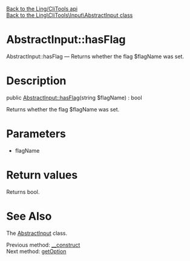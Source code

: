 [Back to the Ling/CliTools api](https://github.com/lingtalfi/CliTools/blob/master/doc/api/Ling/CliTools.md)<br>
[Back to the Ling\CliTools\Input\AbstractInput class](https://github.com/lingtalfi/CliTools/blob/master/doc/api/Ling/CliTools/Input/AbstractInput.md)


AbstractInput::hasFlag
================



AbstractInput::hasFlag — Returns whether the flag $flagName was set.




Description
================


public [AbstractInput::hasFlag](https://github.com/lingtalfi/CliTools/blob/master/doc/api/Ling/CliTools/Input/AbstractInput/hasFlag.md)(string $flagName) : bool




Returns whether the flag $flagName was set.




Parameters
================


- flagName

    


Return values
================

Returns bool.








See Also
================

The [AbstractInput](https://github.com/lingtalfi/CliTools/blob/master/doc/api/Ling/CliTools/Input/AbstractInput.md) class.

Previous method: [__construct](https://github.com/lingtalfi/CliTools/blob/master/doc/api/Ling/CliTools/Input/AbstractInput/__construct.md)<br>Next method: [getOption](https://github.com/lingtalfi/CliTools/blob/master/doc/api/Ling/CliTools/Input/AbstractInput/getOption.md)<br>

